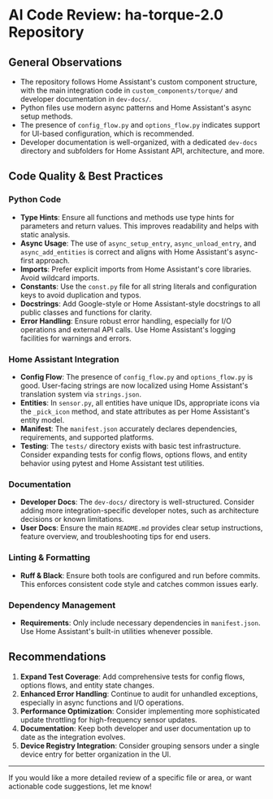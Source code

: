 # AI Code Review: ha-torque-2.0 Repository

## General Observations

- The repository follows Home Assistant's custom component structure, with the main integration code in `custom_components/torque/` and developer documentation in `dev-docs/`.
- Python files use modern async patterns and Home Assistant's async setup methods.
- The presence of `config_flow.py` and `options_flow.py` indicates support for UI-based configuration, which is recommended.
- Developer documentation is well-organized, with a dedicated `dev-docs` directory and subfolders for Home Assistant API, architecture, and more.

## Code Quality & Best Practices

### Python Code

- **Type Hints**: Ensure all functions and methods use type hints for parameters and return values. This improves readability and helps with static analysis.
- **Async Usage**: The use of `async_setup_entry`, `async_unload_entry`, and `async_add_entities` is correct and aligns with Home Assistant's async-first approach.
- **Imports**: Prefer explicit imports from Home Assistant's core libraries. Avoid wildcard imports.
- **Constants**: Use the `const.py` file for all string literals and configuration keys to avoid duplication and typos.
- **Docstrings**: Add Google-style or Home Assistant-style docstrings to all public classes and functions for clarity.
- **Error Handling**: Ensure robust error handling, especially for I/O operations and external API calls. Use Home Assistant's logging facilities for warnings and errors.

### Home Assistant Integration

- **Config Flow**: The presence of `config_flow.py` and `options_flow.py` is good. User-facing strings are now localized using Home Assistant's translation system via `strings.json`.
- **Entities**: In `sensor.py`, all entities have unique IDs, appropriate icons via the `_pick_icon` method, and state attributes as per Home Assistant's entity model.
- **Manifest**: The `manifest.json` accurately declares dependencies, requirements, and supported platforms.
- **Testing**: The `tests/` directory exists with basic test infrastructure. Consider expanding tests for config flows, options flows, and entity behavior using pytest and Home Assistant test utilities.

### Documentation

- **Developer Docs**: The `dev-docs/` directory is well-structured. Consider adding more integration-specific developer notes, such as architecture decisions or known limitations.
- **User Docs**: Ensure the main `README.md` provides clear setup instructions, feature overview, and troubleshooting tips for end users.

### Linting & Formatting

- **Ruff & Black**: Ensure both tools are configured and run before commits. This enforces consistent code style and catches common issues early.

### Dependency Management

- **Requirements**: Only include necessary dependencies in `manifest.json`. Use Home Assistant's built-in utilities whenever possible.

## Recommendations

1. **Expand Test Coverage**: Add comprehensive tests for config flows, options flows, and entity state changes.
2. **Enhanced Error Handling**: Continue to audit for unhandled exceptions, especially in async functions and I/O operations.
3. **Performance Optimization**: Consider implementing more sophisticated update throttling for high-frequency sensor updates.
4. **Documentation**: Keep both developer and user documentation up to date as the integration evolves.
5. **Device Registry Integration**: Consider grouping sensors under a single device entry for better organization in the UI.

---

If you would like a more detailed review of a specific file or area, or want actionable code suggestions, let me know!
